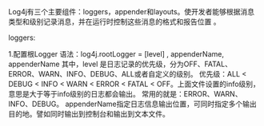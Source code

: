 Log4j有三个主要组件：loggers，appender和layouts。使开发者能够根据消息类型和级别记录消息，并在运行时控制这些消息的格式和报告位置 。

loggers: 

1.配置根Logger
语法：log4j.rootLogger = [level] , appenderName, appenderName
其中，level 是日志记录的优先级，分为OFF、FATAL、ERROR、WARN、INFO、DEBUG、ALL或者自定义的级别。
优先级：ALL < DEBUG < INFO < WARN < ERROR < FATAL < OFF。上面文件设置的info级别，意思是大于等于info级别的日志都会输出。
常用的就是：ERROR、WARN、INFO、DEBUG。
appenderName指定日志信息输出位置，可同时指定多个输出目的地。譬如同时输出到控制台和输出到文本文件。

